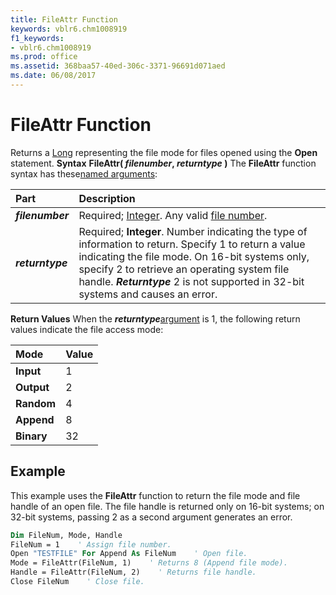 ```yaml
---
title: FileAttr Function
keywords: vblr6.chm1008919
f1_keywords:
- vblr6.chm1008919
ms.prod: office
ms.assetid: 368baa57-40ed-306c-3371-96691d071aed
ms.date: 06/08/2017
---
```



# FileAttr Function



Returns a [Long](vbe-glossary.md) representing the file mode for files opened using the **Open** statement.
 **Syntax**
 **FileAttr( _filenumber_, _returntype_ )**
The  **FileAttr** function syntax has these[named arguments](vbe-glossary.md):


|**Part**|**Description**|
|:-----|:-----|
|**_filenumber_**|Required; [Integer](vbe-glossary.md). Any valid [file number](vbe-glossary.md).|
|**_returntype_**|Required;  **Integer**. Number indicating the type of information to return. Specify 1 to return a value indicating the file mode. On 16-bit systems only, specify 2 to retrieve an operating system file handle. **_Returntype_** 2 is not supported in 32-bit systems and causes an error.|

 **Return Values**
When the  **_returntype_**[argument](vbe-glossary.md) is 1, the following return values indicate the file access mode:


|**Mode**|**Value**|
|:-----|:-----|
|**Input**|1|
|**Output**|2|
|**Random**|4|
|**Append**|8|
|**Binary**|32|

## Example

This example uses the  **FileAttr** function to return the file mode and file handle of an open file. The file handle is returned only on 16-bit systems; on 32-bit systems, passing 2 as a second argument generates an error.


```vb
Dim FileNum, Mode, Handle
FileNum = 1    ' Assign file number.
Open "TESTFILE" For Append As FileNum    ' Open file.
Mode = FileAttr(FileNum, 1)    ' Returns 8 (Append file mode).
Handle = FileAttr(FileNum, 2)    ' Returns file handle.
Close FileNum    ' Close file.

```


